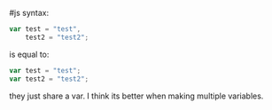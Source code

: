 #js 
syntax:
```js
var test = "test", 
	test2 = "test2";
```
is equal to:
```js
var test = "test";
var test2 = "test2";
```
they just share a var.
I think its better when making multiple variables.